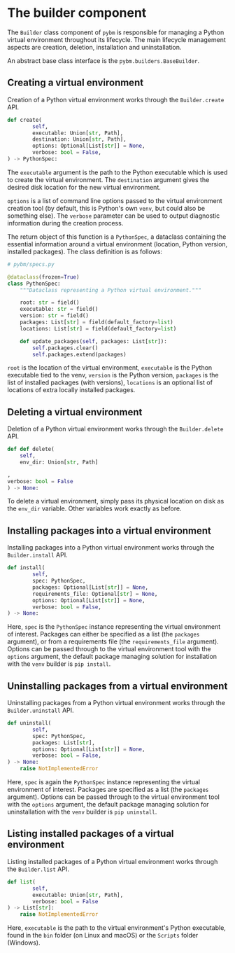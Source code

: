 # The builder component

The `Builder` class component of `pybm` is responsible for managing a Python virtual environment throughout its
lifecycle. The main lifecycle management aspects are creation, deletion, installation and uninstallation.

An abstract base class interface is the `pybm.builders.BaseBuilder`.

## Creating a virtual environment

Creation of a Python virtual environment works through the `Builder.create` API.

```python
def create(
        self,
        executable: Union[str, Path],
        destination: Union[str, Path],
        options: Optional[List[str]] = None,
        verbose: bool = False,
) -> PythonSpec:
```

The `executable` argument is the path to the Python executable which is used to create the virtual environment.
The `destination` argument gives the desired disk location for the new virtual environment.

`options` is a list of command line options passed to the virtual environment creation tool (by default, this is
Python's own `venv`, but could also be something else). The `verbose` parameter can be used to output diagnostic
information during the creation process.

The return object of this function is a `PythonSpec`, a dataclass containing the essential information around a virtual
environment (location, Python version, installed packages). The class definition is as follows:

```python
# pybm/specs.py

@dataclass(frozen=True)
class PythonSpec:
    """Dataclass representing a Python virtual environment."""

    root: str = field()
    executable: str = field()
    version: str = field()
    packages: List[str] = field(default_factory=list)
    locations: List[str] = field(default_factory=list)

    def update_packages(self, packages: List[str]):
        self.packages.clear()
        self.packages.extend(packages)
```

`root` is the location of the virtual environment, `executable` is the Python executable tied to the venv, `version` is
the Python version, `packages` is the list of installed packages (with versions), `locations` is an optional list of
locations of extra locally installed packages.

## Deleting a virtual environment

Deletion of a Python virtual environment works through the `Builder.delete` API.

```python
def def delete(
    self,
    env_dir: Union[str, Path]

,
verbose: bool = False
) -> None:
```

To delete a virtual environment, simply pass its physical location on disk as the `env_dir` variable. Other variables
work exactly as before.

## Installing packages into a virtual environment

Installing packages into a Python virtual environment works through the `Builder.install` API.

```python
def install(
        self,
        spec: PythonSpec,
        packages: Optional[List[str]] = None,
        requirements_file: Optional[str] = None,
        options: Optional[List[str]] = None,
        verbose: bool = False,
) -> None:
```

Here, `spec` is the `PythonSpec` instance representing the virtual environment of interest. Packages can either be
specified as a list (the `packages` argument), or from a requirements file (the `requirements_file` argument). Options
can be passed through to the virtual environment tool with the `options` argument, the default package managing solution
for installation with the `venv` builder is `pip install`.

## Uninstalling packages from a virtual environment

Uninstalling packages from a Python virtual environment works through the `Builder.uninstall` API.

```python
def uninstall(
        self,
        spec: PythonSpec,
        packages: List[str],
        options: Optional[List[str]] = None,
        verbose: bool = False,
) -> None:
    raise NotImplementedError
```

Here, `spec` is again the `PythonSpec` instance representing the virtual environment of interest. Packages are specified
as a list (the `packages` argument). Options can be passed through to the virtual environment tool with the `options`
argument, the default package managing solution for uninstallation with the `venv` builder is `pip uninstall`.

## Listing installed packages of a virtual environment

Listing installed packages of a Python virtual environment works through the `Builder.list` API.

```python
def list(
        self,
        executable: Union[str, Path],
        verbose: bool = False
) -> List[str]:
    raise NotImplementedError
```

Here, `executable` is the path to the virtual environment's Python executable, found in the `bin` folder (on Linux and
macOS) or the `Scripts` folder (Windows).